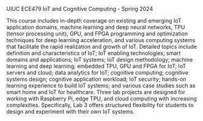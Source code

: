 UIUC ECE479  IoT and Cognitive Computing - Spring 2024


This course includes in-depth coverage on existing and emerging IoT application domains, machine learning and deep neural networks, TPU (tensor processing unit), GPU, and FPGA programming and optimization techniques for deep learning acceleration, and various computing systems that facilitate the rapid realization and growth of IoT. Detailed topics include definition and characteristics of IoT; IoT enabling technologies; smart domains and applications; IoT systems; IoT design methodology; machine learning and deep learning; embedded TPU, GPU and FPGA for IoT; IoT servers and cloud; data analytics for IoT; cognitive computing; cognitive systems design; cognitive application workload; IoT security; hands-on learning experience to build IoT systems; and various case studies such as smart home and IoT for healthcare. Three lab projects are designed for working with Raspberry Pi, edge TPU, and cloud computing with increasing complexities. Specifically, Lab 3 offers structured flexibility for students to design and experiment with their own IoT systems.

